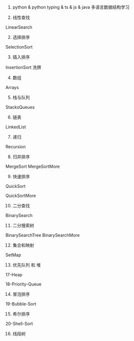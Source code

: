 1. python & python typing & ts & js & java 多语言数据结构学习

1. 线性查找

LinearSearch

2. 选择排序

SelectionSort

3. 插入排序

InsertionSort 洗牌

4. 数组

Arrays

5. 栈与队列

StacksQueues

6. 链表

LinkedList

7. 递归

Recursion

8. 归并排序

MergeSort
MergeSortMore

9.  快速排序

QuickSort

QuickSortMore

10. 二分查找

BinarySearch

11. 二分搜索树

BinarySearchTree
BinarySearchMore

12. 集合和映射

SetMap

13. 优先队列 和 堆

17-Heap

18-Priority-Queue

14. 冒泡排序

19-Bubble-Sort

15. 希尔排序

20-Shell-Sort

16. 线段树








